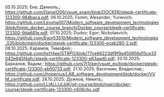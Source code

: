 05.10.2025; Ена; Даниэль;; https://github.com/Danja1206/vsuet_exam/blob/DOCKER/stepik-certificate-123300-984baca.pdf;
06.10.2025; Fomin; Alexander; Yurievich; https://github.com/Levsha007/Modern_software_development_technologies/blob/fomin_docker_course_branch/Docker_course/stepik-certificate-123300-9da681e.pdf;
07.10.2025; Dudov; Egor; Nickolaevich; https://github.com/Egor53510/Modern_software_development_technologies_535/blob/main/docker/stepik-certificate-123300-eceb280-2.pdf;
08.10.2025; Карамов; Тимофей;; https://github.com/hxt14ee/STRPO/blob/77ce66223df9f9a450856d15ce33042e945f4afc/stepik-certificate-123300-e63aad0.pdf;
20.10.2025;  Баркалов; Вадим;; https://github.com/7t1cker/vsuet_ex/blob/docker/stepik-certificate-123300-eb50733.pdf;
21.10.2025; Васечкин; Владислав;; https://github.com/Jhopenius/LAB_software_development/blob/docker/VVM_certificate.pdf;
28.10.2025; Дужнов; Никита;; https://github.com/LLIALLIJLblK/git-course/blob/main/docker-course/stepik-certificate-123300-c606cbc.pdf
